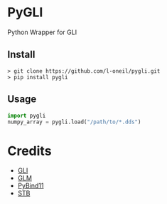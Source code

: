 # PyGLI
Python Wrapper for GLI

## Install
```shell
> git clone https://github.com/l-oneil/pygli.git
> pip install pygli
```

## Usage
```python
import pygli
numpy_array = pygli.load("/path/to/*.dds")
```

# Credits
- [GLI](https://github.com/g-truc/gli)
- [GLM](https://github.com/g-truc/glm)
- [PyBind11](https://github.com/pybind/pybind11)
- [STB](https://github.com/nothings/stb)
